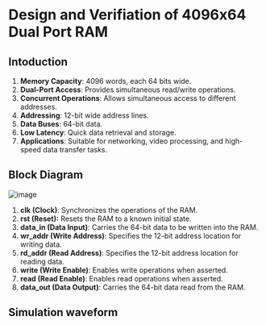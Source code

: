 <h1> Design and Verifiation of 4096x64 Dual Port RAM </h1>

<h2> Intoduction</h2>

1. **Memory Capacity**: 4096 words, each 64 bits wide.
2. **Dual-Port Access**: Provides simultaneous read/write operations.
3. **Concurrent Operations**: Allows simultaneous access to different addresses.
4. **Addressing**: 12-bit wide address lines.
5. **Data Buses**: 64-bit data.
8. **Low Latency**: Quick data retrieval and storage.
9. **Applications**: Suitable for networking, video processing, and high-speed data transfer tasks.

<h2> Block Diagram </h2>

![image](https://github.com/user-attachments/assets/14f5c9a4-c82a-4f7e-97b7-aba5b1b341c1)

1. **clk (Clock)**: Synchronizes the operations of the RAM.
2. **rst (Reset):** Resets the RAM to a known initial state.
3. **data_in (Data Input)**: Carries the 64-bit data to be written into the RAM.
4. **wr_addr (Write Address)**: Specifies the 12-bit address location for writing data.
5. **rd_addr (Read Address)**: Specifies the 12-bit address location for reading data.
6. **write (Write Enable)**: Enables write operations when asserted.
7. **read (Read Enable)**: Enables read operations when asserted.
8. **data_out (Data Output)**: Carries the 64-bit data read from the RAM.

<h2> Simulation waveform </h2>


